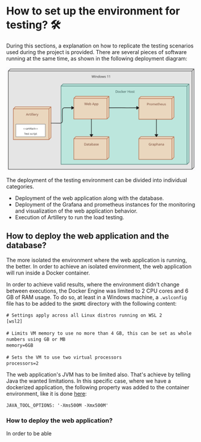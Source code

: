 # How to set up the environment for testing? 🛠

During this sections, a explanation on how to replicate the testing scenarios used during the project is provided. There are several pieces of software running at the same time, as shown in the following deployment diagram:

![](../results/assets/diagrams/deployment-diagram-load-testing.png)

The deployment of the testing environment can be divided into individual categories. 

* Deployment of the web application along with the database.
* Deployment of the Grafana and prometheus instances for the monitoring and visualization of the web application behavior.
* Execution of Artillery to run the load testing.

## How to deploy the web application and the database?

The more isolated the environment where the web application is running, the better. In order to achieve an isolated environment, the web application will run inside a Docker container. 

In order to achieve valid results, where the environment didn't change between executions, the Docker Engine was limited to 2 CPU cores and 6 GB of RAM usage. To do so, at least in a Windows machine, a `.wslconfig` file has to be added to the `$HOME` directory with the following content:
```
# Settings apply across all Linux distros running on WSL 2
[wsl2]

# Limits VM memory to use no more than 4 GB, this can be set as whole numbers using GB or MB
memory=6GB 

# Sets the VM to use two virtual processors
processors=2
```

The web application's JVM has to be limited also. That's achieve by telling Java the wanted limitations. In this specific case, where we have a dockerized application, the following property was added to the container environment, like it is done [here](./app_db/docker-compose.yaml#L34):
```
JAVA_TOOL_OPTIONS: '-Xms500M -Xmx500M'
```


### How to deploy the web application?

In order to be able 
